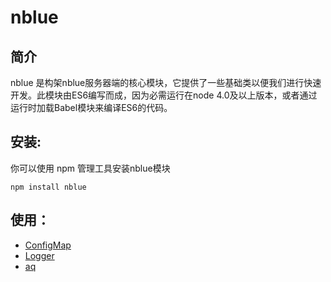 # nblue
## 简介
nblue 是构架nblue服务器端的核心模块，它提供了一些基础类以便我们进行快速开发。此模块由ES6编写而成，因为必需运行在node 4.0及以上版本，或者通过运行时加载Babel模块来编译ES6的代码。

## 安装:
你可以使用 npm 管理工具安装nblue模块
```
npm install nblue
```

## 使用：
- [ConfigMap](https://github.com/nblue2016/nblue/blob/master/doc/ConfigMapCN.md)
- [Logger](https://github.com/nblue2016/nblue/blob/master/doc/LoggerCN.md)
- [aq](https://github.com/nblue2016/nblue/blob/master/doc/aqCN.md)
